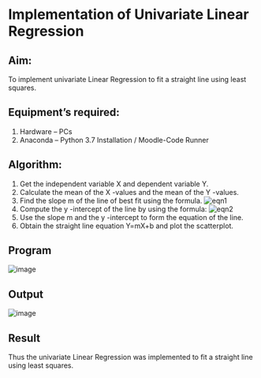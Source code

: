 # Implementation of Univariate Linear Regression
## Aim:
To implement univariate Linear Regression to fit a straight line using least squares.
## Equipment’s required:
1.	Hardware – PCs
2.	Anaconda – Python 3.7 Installation / Moodle-Code Runner
## Algorithm:
1.	Get the independent variable X and dependent variable Y.
2.	Calculate the mean of the X -values and the mean of the Y -values.
3.	Find the slope m of the line of best fit using the formula.
 ![eqn1](./eq1.jpg)
4.	Compute the y -intercept of the line by using the formula:
![eqn2](./eq2.jpg)  
5.	Use the slope m and the y -intercept to form the equation of the line.
6.	Obtain the straight line equation Y=mX+b and plot the scatterplot.
## Program

![image](https://github.com/Sornakumar16/Univariate-Linear-Regression/assets/138849327/60ecc4f9-e707-47c3-b1b9-d893d6878ef6)

## Output
![image](https://github.com/Sornakumar16/Univariate-Linear-Regression/assets/138849327/c043f714-f134-4758-88e0-34ae93445524)


## Result
Thus the univariate Linear Regression was implemented to fit a straight line using least squares.
